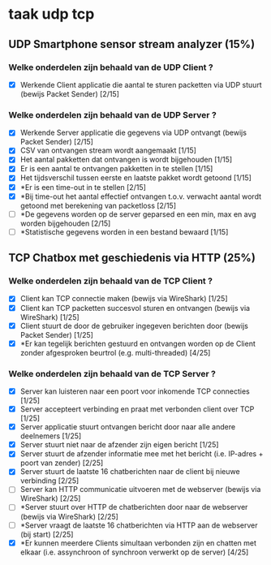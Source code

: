 # taak udp tcp

## UDP Smartphone sensor stream analyzer (15%)
### Welke onderdelen zijn behaald van de UDP Client ?

- [X] Werkende Client applicatie die aantal te sturen packetten via UDP stuurt (bewijs Packet Sender) [2/15]
 ### Welke onderdelen zijn behaald van de UDP Server ?
 
 - [X] Werkende Server applicatie die gegevens via UDP ontvangt (bewijs Packet Sender) [2/15]
 - [x] CSV van ontvangen stream wordt aangemaakt [1/15]
 - [x] Het aantal pakketten dat ontvangen is wordt bijgehouden [1/15]
 - [x] Er is een aantal te ontvangen pakketten in te stellen [1/15]
 - [x] Het tijdsverschil tussen eerste en laatste pakket wordt getoond [1/15]
 - [x] *Er is een time-out in te stellen [2/15] 
 - [x] *Bij time-out het aantal effectief ontvangen t.o.v. verwacht aantal wordt getoond met berekening van packetloss [2/15]
 - [ ] *De gegevens worden op de server geparsed en een min, max en avg worden bijgehouden [2/15]
 - [ ] *Statistische gegevens worden in een bestand bewaard [1/15]

## TCP Chatbox met geschiedenis via HTTP (25%)
### Welke onderdelen zijn behaald van de TCP Client ?
- [x] Client kan TCP connectie maken (bewijs via WireShark) [1/25]
- [x] Client kan TCP packetten succesvol sturen en ontvangen (bewijs via WireShark) [1/25]
- [x] Client stuurt de door de gebruiker ingegeven berichten door (bewijs Packet Sender) [1/25]
- [x] *Er kan tegelijk berichten gestuurd en ontvangen worden op de Client zonder afgesproken beurtrol (e.g. multi-threaded) [4/25]
### Welke onderdelen zijn behaald van de TCP Server ?
- [x] Server kan luisteren naar een poort voor inkomende TCP connecties [1/25]
- [x] Server accepteert verbinding en praat met verbonden client over TCP [1/25]
- [x] Server applicatie stuurt ontvangen bericht door naar alle andere deelnemers [1/25]
- [x] Server stuurt niet naar de afzender zijn eigen bericht [1/25]
- [x] Server stuurt de afzender informatie mee met het bericht (i.e. IP-adres + poort van zender) [2/25]
- [x] Server stuurt de laatste 16 chatberichten naar de client bij nieuwe verbinding [2/25]
- [ ] Server kan HTTP communicatie uitvoeren met de webserver (bewijs via WireShark) [2/25]
- [ ] *Server stuurt over HTTP de chatberichten door naar de webserver (bewijs via WireShark) [2/25]
- [ ] *Server vraagt de laatste 16 chatberichten via HTTP aan de webserver (bij start) [2/25]
- [x] *Er kunnen meerdere Clients simultaan verbonden zijn en chatten met elkaar (i.e. assynchroon of synchroon verwerkt op de server) [4/25]

